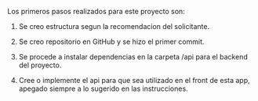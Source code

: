 Los primeros pasos realizados para este proyecto son:

1. Se creo estructura segun la recomendacion del solicitante.
2. Se creo repositorio en GitHub y se hizo el primer commit.
3. Se procede a instalar dependencias en la carpeta /api para el backend del proyecto. 

4. Cree o implemente el api para que sea utilizado en el front de esta app, apegado siempre a lo sugerido en las instrucciones.

